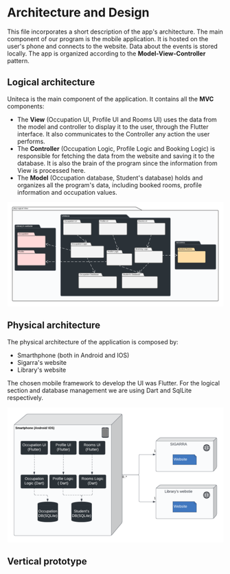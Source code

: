 # Architecture and Design

This file incorporates a short description of the app's architecture.
The main component of our program is the mobile application. It is hosted on the user's phone and connects to the website. Data about the events is stored locally. The app is organized according to the **Model-View-Controller** pattern. 

## Logical architecture

Uniteca is the main component of the application. It contains all the **MVC** components:
 - The **View** (Occupation UI, Profile UI and Rooms UI) uses the data from the model and controller to display it to the user, through the Flutter interface. It also communicates to the Controller any action the user performs.
 - The **Controller** (Occupation Logic, Profile Logic and Booking Logic) is responsible for fetching the data from the website and saving it to the database. It is also the brain of the program since the information from View is processed here.
 - The **Model** (Occupation database, Student's database) holds and organizes all the program's data, including booked rooms, profile information and occupation values.

![component diagram](src/component_diagram.png)

## Physical architecture

The physical architecture of the application is composed by:
 - Smarthphone (both in Android and IOS)
 - Sigarra's website 
 - Library's website

The chosen mobile framework to develop the UI was Flutter. For the logical section and database management we are using Dart and SqlLite respectively.


![physical_diagram](src/physical_diagram.png)

## Vertical prototype
